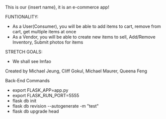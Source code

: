 This is our {insert name}, it is an e-commerce app!

FUNTIONALITY:
- As a User(Consumer), you will be able to add items to cart, remove from cart, get multiple items at once
- As a Vendor, you will be able to create new items to sell, Add/Remove Inventory, Submit photos for items

STRETCH GOALS:
- We shall see lmfao

Created by Michael Jeung, Cliff Gokul, Michael Maurer, Queena Feng


Back-End Commands
- export FLASK_APP=app.py
- export FLASK_RUN_PORT=5555
- flask db init
- flask db revision --autogenerate -m "test"
- flask db upgrade head
